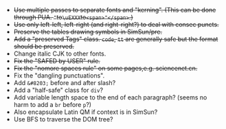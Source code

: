* ~~Use multiple passes to separate fonts and "kerning". (This can be done through PUA.  `"`to`\uEXXX`to`<span>"</span>`.)~~
* ~~Use only left-left, left-right (and right-right?) to deal with consec puncts.~~
* ~~Preserve the tables drawing symbols in SimSun/pre.~~
* ~~Add a "preserved Tags" class. `code`, `tt` are generally safe but the format should be preserved.~~
* Change italic CJK to other fonts.
* ~~Fix the "SAFED by USER" rule.~~
* ~~Fix the "nomore spaces rule" on some pages,e.g. sciencenet.cn.~~
* Fix the "dangling punctuations".
* Add `&#8203;` before and after slash?
* Add a "half-safe" class for `div`?
* Add variable length space to the end of each paragraph? (seems no harm to add a `br` before `p`?)
* Also encapsulate Latin QM if context is in SimSun?
* Use BFS to traverse the DOM tree?
